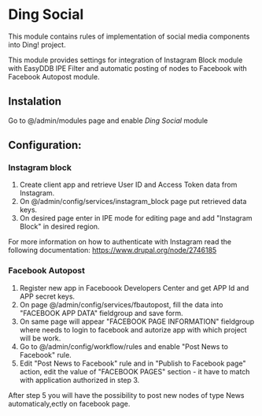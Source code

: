 # Ding Social
This module contains rules of implementation of social media components into Ding! project.

This module provides settings for integration of Instagram Block module with EasyDDB IPE Filter and automatic posting of nodes to Facebook with Facebook Autopost module.

## Instalation
Go to @/admin/modules page and enable _Ding Social_ module

## Configuration:
### Instagram block
1. Create client app and retrieve User ID and Access Token data from Instagram.
2. On @/admin/config/services/instagram_block page put retrieved data keys.
3. On desired page enter in IPE mode for editing page and add "Instagram Block" in desired region.

For more information on how to authenticate with Instagram read the following documentation:
https://www.drupal.org/node/2746185

### Facebook Autopost
1. Register new app in Faceboook Developers Center and get APP Id and APP secret keys.
2. On page @/admin/config/services/fbautopost, fill the data into "FACEBOOK APP DATA" fieldgroup and save form.
3. On same page will appear "FACEBOOK PAGE INFORMATION" fieldgroup where needs to login to facebook and autorize app with which project will be work.
4. Go to @/admin/config/workflow/rules and enable "Post News to Facebook" rule.
5. Edit "Post News to Facebook" rule and in "Publish to Facebook page" action, edit the value of "FACEBOOK PAGES" section - it have to match with application authorized in step 3.

After step 5 you will have the possibility to post new nodes of type News automaticaly,ectly on facebook page. 

